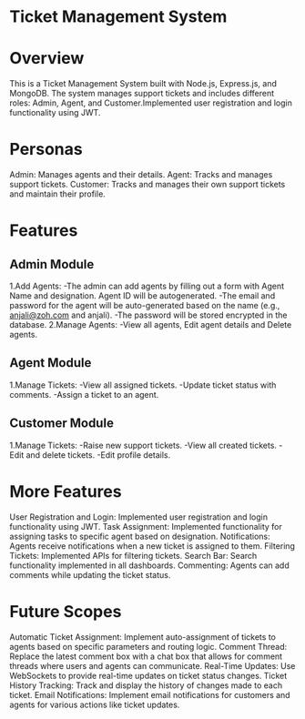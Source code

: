 Ticket Management System
========================
Overview
========
This is a Ticket Management System built with Node.js, Express.js, and MongoDB.
The system manages support tickets and includes different roles: Admin, Agent, and Customer.Implemented user registration and login functionality using JWT.

Personas
========
Admin: Manages agents and their details.
Agent: Tracks and manages support tickets.
Customer: Tracks and manages their own support tickets and maintain their profile.

Features
========
Admin Module
------------
1.Add Agents:
  -The admin can add agents by filling out a form with Agent Name and designation. Agent ID will be autogenerated.
  -The email and password for the agent will be auto-generated based on the name (e.g., anjali@zoh.com and anjali).
  -The password will be stored encrypted in the database.
2.Manage Agents:
  -View all agents, Edit agent details and Delete agents.

Agent Module
------------
1.Manage Tickets:
  -View all assigned tickets.
  -Update ticket status with comments.
  -Assign a ticket to an agent.

Customer Module
------------
1.Manage Tickets:
  -Raise new support tickets.
  -View all created tickets.
  -Edit and delete tickets.
  -Edit profile details.

More Features
=============
User Registration and Login: Implemented user registration and login functionality using JWT.
Task Assignment: Implemented functionality for assigning tasks to specific agent based on designation.
Notifications: Agents receive notifications when a new ticket is assigned to them.
Filtering Tickets: Implemented APIs for filtering tickets.
Search Bar: Search functionality implemented in all dashboards.
Commenting: Agents can add comments while updating the ticket status.

Future Scopes
=============
Automatic Ticket Assignment: Implement auto-assignment of tickets to agents based on specific parameters and routing logic.
Comment Thread: Replace the latest comment box with a chat box that allows for comment threads where users and agents can communicate.
Real-Time Updates: Use WebSockets to provide real-time updates on ticket status changes.
Ticket History Tracking: Track and display the history of changes made to each ticket.
Email Notifications: Implement email notifications for customers and agents for various actions like ticket updates.
